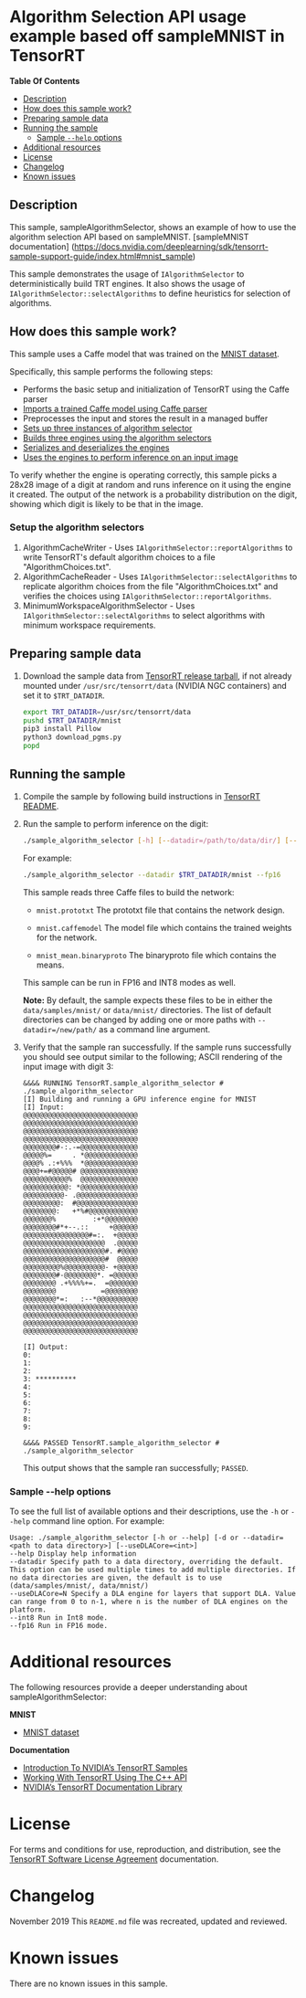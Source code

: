 # Algorithm Selection API usage example based off sampleMNIST in TensorRT

**Table Of Contents**
- [Description](#description)
- [How does this sample work?](#how-does-this-sample-work)
- [Preparing sample data](#preparing-sample-data)
- [Running the sample](#running-the-sample)
	* [Sample `--help` options](#sample---help-options)
- [Additional resources](#additional-resources)
- [License](#license)
- [Changelog](#changelog)
- [Known issues](#known-issues)

## Description

This sample, sampleAlgorithmSelector, shows an example of how to use the algorithm selection API based on sampleMNIST.
[sampleMNIST documentation] (https://docs.nvidia.com/deeplearning/sdk/tensorrt-sample-support-guide/index.html#mnist_sample)

This sample demonstrates the usage of `IAlgorithmSelector` to deterministically build TRT engines.
It also shows the usage of `IAlgorithmSelector::selectAlgorithms` to define heuristics for selection of algorithms.

## How does this sample work?

This sample uses a Caffe model that was trained on the [MNIST dataset](https://github.com/NVIDIA/DIGITS/blob/master/docs/GettingStarted.md).

Specifically, this sample performs the following steps:
- Performs the basic setup and initialization of TensorRT using the Caffe parser
- [Imports a trained Caffe model using Caffe parser](https://docs.nvidia.com/deeplearning/sdk/tensorrt-developer-guide/index.html#import_caffe_c)
- Preprocesses the input and stores the result in a managed buffer
- [Sets up three instances of algorithm selector](#setup-the-algorithm-selectors)
- [Builds three engines using the algorithm selectors](https://docs.nvidia.com/deeplearning/sdk/tensorrt-developer-guide/index.html#build_engine_c)
- [Serializes and deserializes the engines](https://docs.nvidia.com/deeplearning/sdk/tensorrt-developer-guide/index.html#serial_model_c)
- [Uses the engines to perform inference on an input image](https://docs.nvidia.com/deeplearning/sdk/tensorrt-developer-guide/index.html#perform_inference_c)

To verify whether the engine is operating correctly, this sample picks a 28x28 image of a digit at random and runs inference on it using the engine it created. The output of the network is a probability distribution on the digit, showing which digit is likely to be that in the image.

### Setup the algorithm selectors
1. AlgorithmCacheWriter - Uses `IAlgorithmSelector::reportAlgorithms` to write TensorRT's default algorithm choices to a file "AlgorithmChoices.txt".
2. AlgorithmCacheReader - Uses `IAlgorithmSelector::selectAlgorithms` to replicate algorithm choices from the file "AlgorithmChoices.txt" and verifies the choices using `IAlgorithmSelector::reportAlgorithms`.
3. MinimumWorkspaceAlgorithmSelector - Uses `IAlgorithmSelector::selectAlgorithms` to select algorithms with minimum workspace requirements.
 
## Preparing sample data

1. Download the sample data from [TensorRT release tarball](https://developer.nvidia.com/nvidia-tensorrt-download#), if not already mounted under `/usr/src/tensorrt/data` (NVIDIA NGC containers) and set it to `$TRT_DATADIR`.
    ```bash
    export TRT_DATADIR=/usr/src/tensorrt/data
    pushd $TRT_DATADIR/mnist
    pip3 install Pillow
    python3 download_pgms.py
    popd
    ```

## Running the sample

1. Compile the sample by following build instructions in [TensorRT README](https://github.com/NVIDIA/TensorRT/).

2. Run the sample to perform inference on the digit:
    ```bash
    ./sample_algorithm_selector [-h] [--datadir=/path/to/data/dir/] [--useDLA=N] [--fp16 or --int8]
    ```

    For example:
    ```bash
    ./sample_algorithm_selector --datadir $TRT_DATADIR/mnist --fp16
    ```

	This sample reads three Caffe files to build the network:
	-   `mnist.prototxt` 
	The prototxt file that contains the network design.

	-   `mnist.caffemodel`
	The model file which contains the trained weights for the network.

	-   `mnist_mean.binaryproto`
	The binaryproto file which contains the means.

	This sample can be run in FP16 and INT8 modes as well.

	**Note:** By default, the sample expects these files to be in either the `data/samples/mnist/` or `data/mnist/` directories. The list of default directories can be changed by adding one or more paths with `--datadir=/new/path/` as a command line argument.

3.  Verify that the sample ran successfully. If the sample runs successfully you should see output similar to the following; ASCII rendering of the input image with digit 3:
    ```
	&&&& RUNNING TensorRT.sample_algorithm_selector # ./sample_algorithm_selector
	[I] Building and running a GPU inference engine for MNIST
	[I] Input:
	@@@@@@@@@@@@@@@@@@@@@@@@@@@@
	@@@@@@@@@@@@@@@@@@@@@@@@@@@@
	@@@@@@@@@@@@@@@@@@@@@@@@@@@@
	@@@@@@@@@@@@@@@@@@@@@@@@@@@@
	@@@@@@@@#-:.-=@@@@@@@@@@@@@@
	@@@@@%=     . *@@@@@@@@@@@@@
	@@@@% .:+%%%  *@@@@@@@@@@@@@
	@@@@+=#@@@@@# @@@@@@@@@@@@@@
	@@@@@@@@@@@%  @@@@@@@@@@@@@@
	@@@@@@@@@@@: *@@@@@@@@@@@@@@
	@@@@@@@@@@- .@@@@@@@@@@@@@@@
	@@@@@@@@@:  #@@@@@@@@@@@@@@@
	@@@@@@@@:   +*%#@@@@@@@@@@@@
	@@@@@@@%         :+*@@@@@@@@
	@@@@@@@@#*+--.::     +@@@@@@
	@@@@@@@@@@@@@@@@#=:.  +@@@@@
	@@@@@@@@@@@@@@@@@@@@  .@@@@@
	@@@@@@@@@@@@@@@@@@@@#. #@@@@
	@@@@@@@@@@@@@@@@@@@@#  @@@@@
	@@@@@@@@@%@@@@@@@@@@- +@@@@@
	@@@@@@@@#-@@@@@@@@*. =@@@@@@
	@@@@@@@@ .+%%%%+=.  =@@@@@@@
	@@@@@@@@           =@@@@@@@@
	@@@@@@@@*=:   :--*@@@@@@@@@@
	@@@@@@@@@@@@@@@@@@@@@@@@@@@@
	@@@@@@@@@@@@@@@@@@@@@@@@@@@@
	@@@@@@@@@@@@@@@@@@@@@@@@@@@@
	@@@@@@@@@@@@@@@@@@@@@@@@@@@@

	[I] Output:
	0:
	1:
	2:
	3: **********
	4:
	5:
	6:
	7:
	8:
	9:

	&&&& PASSED TensorRT.sample_algorithm_selector # ./sample_algorithm_selector
	```

	This output shows that the sample ran successfully; `PASSED`.
 

### Sample --help options

To see the full list of available options and their descriptions, use the `-h` or `--help` command line option. For example:
```
Usage: ./sample_algorithm_selector [-h or --help] [-d or --datadir=<path to data directory>] [--useDLACore=<int>]
--help Display help information
--datadir Specify path to a data directory, overriding the default. This option can be used multiple times to add multiple directories. If no data directories are given, the default is to use (data/samples/mnist/, data/mnist/)
--useDLACore=N Specify a DLA engine for layers that support DLA. Value can range from 0 to n-1, where n is the number of DLA engines on the platform.
--int8 Run in Int8 mode.
--fp16 Run in FP16 mode.
```

# Additional resources

The following resources provide a deeper understanding about sampleAlgorithmSelector:

**MNIST**
- [MNIST dataset](https://github.com/NVIDIA/DIGITS/blob/master/docs/GettingStarted.md)

**Documentation**
- [Introduction To NVIDIA’s TensorRT Samples](https://docs.nvidia.com/deeplearning/sdk/tensorrt-sample-support-guide/index.html#samples)
- [Working With TensorRT Using The C++ API](https://docs.nvidia.com/deeplearning/sdk/tensorrt-developer-guide/index.html#c_topics)
- [NVIDIA’s TensorRT Documentation Library](https://docs.nvidia.com/deeplearning/sdk/tensorrt-archived/index.html)

# License

For terms and conditions for use, reproduction, and distribution, see the [TensorRT Software License Agreement](https://docs.nvidia.com/deeplearning/sdk/tensorrt-sla/index.html) documentation.

# Changelog

November 2019
This `README.md` file was recreated, updated and reviewed.

# Known issues

There are no known issues in this sample.
